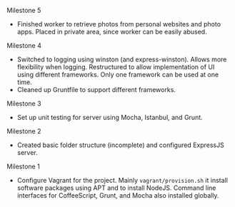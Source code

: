Milestone 5

* Finished worker to retrieve photos from personal websites and photo apps.  Placed in private area, since worker can be easily abused.

Milestone 4

* Switched to logging using winston (and express-winston).  Allows more flexibility when logging.
Restructured to allow implementation of UI using different frameworks.  Only one framework can be used at one time.
* Cleaned up Gruntfile to support different frameworks.

Milestone 3

* Set up unit testing for server using Mocha, Istanbul, and Grunt.

Milestone 2

* Created basic folder structure (incomplete) and configured ExpressJS server.

Milestone 1

* Configure Vagrant for the project.  Mainly `vagrant/provision.sh` it install software packages using APT and to install NodeJS.  Command line interfaces for CoffeeScript, Grunt, and Mocha also installed globally.
